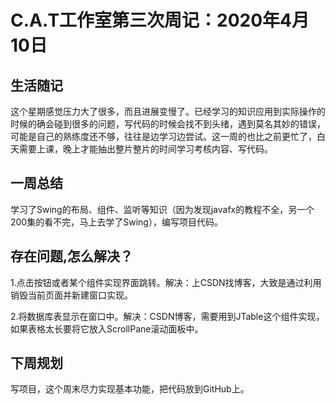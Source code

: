 # C.A.T工作室第三次周记：2020年4月10日

## 生活随记

这个星期感觉压力大了很多，而且进展变慢了。已经学习的知识应用到实际操作的时候的确会碰到很多的问题，写代码的时候会找不到头绪，遇到莫名其妙的错误，可能是自己的熟练度还不够，往往是边学习边尝试。这一周的也比之前更忙了，白天需要上课，晚上才能抽出整片整片的时间学习考核内容、写代码。

## 一周总结

学习了Swing的布局、组件、监听等知识（因为发现javafx的教程不全，另一个200集的看不完，马上去学了Swing），编写项目代码。

## 存在问题,怎么解决？

1.点击按钮或者某个组件实现界面跳转。解决：上CSDN找博客，大致是通过利用销毁当前页面并新建窗口实现。

2.将数据库表显示在窗口中。解决：CSDN博客，需要用到JTable这个组件实现，如果表格太长要将它放入ScrollPane滚动面板中。

## 下周规划

写项目，这个周末尽力实现基本功能，把代码放到GitHub上。